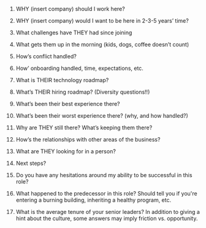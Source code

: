 1. WHY (insert company) should I work here?
2. WHY (insert company) would I want to be here in 2-3-5 years’ time?
3. What challenges have THEY had since joining
4. What gets them up in the morning (kids, dogs, coffee doesn’t count)
5. How’s conflict handled?
6. How’ onboarding handled, time, expectations, etc.
7. What is THEIR technology roadmap?
8. What’s THEIR hiring roadmap? (Diversity questions!!)
9. What’s been their best experience there?
10. What’s been their worst experience there? (why, and how handled?)
11. Why are THEY still there? What’s keeping them there?
12. How’s the relationships with other areas of the business?
13. What are THEY looking for in a person?
14. Next steps?
15. Do you have any hesitations around my ability to be successful in this role?
16.  What happened to the predecessor in this role? Should tell you if you're entering a burning building, inheriting a healthy program, etc.

17.  What is the average tenure of your senior leaders? In addition to giving a hint about the culture, some answers may imply friction vs. opportunity.